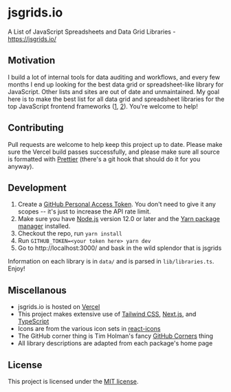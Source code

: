 # jsgrids.io

A List of JavaScript Spreadsheets and Data Grid Libraries - https://jsgrids.io/

## Motivation

I build a lot of internal tools for data auditing and workflows, and every few months I end up looking for the best data grid or spreadsheet-like library for JavaScript. Other lists and sites are out of date and unmaintained. My goal here is to make the best list for all data grid and spreadsheet libraries for the top JavaScript frontend frameworks ([1](https://2019.stateofjs.com/front-end-frameworks/), [2](https://2019.stateofjs.com/other-tools/)). You're welcome to help!

## Contributing

Pull requests are welcome to help keep this project up to date. Please make sure the Vercel build passes successfully, and please make sure all source is formatted with [Prettier](https://prettier.io/) (there's a git hook that should do it for you anyway).

## Development

1. Create a [GitHub Personal Access Token](https://github.com/settings/tokens). You don't need to give it any scopes -- it's just to increase the API rate limit.
1. Make sure you have [Node.js](https://nodejs.org/) version 12.0 or later and the [Yarn package manager](https://yarnpkg.com/) installed.
1. Checkout the repo, run `yarn install`
1. Run `GITHUB_TOKEN=<your token here> yarn dev`
1. Go to http://localhost:3000/ and bask in the wild splendor that is jsgrids

Information on each library is in `data/` and is parsed in `lib/libraries.ts`. Enjoy!

## Miscellanous

- jsgrids.io is hosted on [Vercel](https://vercel.com/)
- This project makes extensive use of [Tailwind CSS](https://tailwindcss.com/), [Next.js](https://nextjs.org/), and [TypeScript](https://www.typescriptlang.org/)
- Icons are from the various icon sets in [react-icons](https://react-icons.github.io/react-icons/)
- The GitHub corner thing is Tim Holman's fancy [GitHub Corners](http://tholman.com/github-corners/) thing
- All library descriptions are adapted from each package's home page

## License

This project is licensed under the [MIT license](https://github.com/statico/jsgrids/blob/master/LICENSE).
